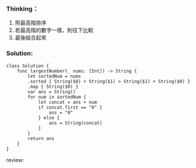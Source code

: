 ### Thinking：
1. 照最高階排序
2. 若最高階的數字一樣，則往下比較
3. 最後組合起來
### Solution:

```
class Solution {
    func largestNumber(_ nums: [Int]) -> String {
        let sortedNum = nums
        .sorted { String($0) + String($1) > String($1) + String($0) }
        .map { String($0) }
        var ans = String()
        for num in sortedNum {
	        let concat = ans + num
	        if concat.first == "0" {
		        ans = "0"
	        } else {
		        ans = String(concat)
	        }
        }
        return ans
    }
}
```

review: